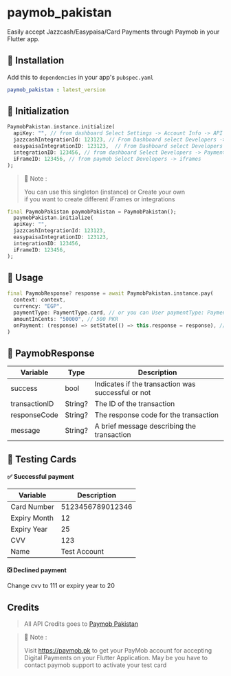# paymob_pakistan

Easily accept Jazzcash/Easypaisa/Card Payments through Paymob in your Flutter app.

<!-- ![Example](https://github.com/AhmedAbogameel/paymob_payment/blob/master/example.gif) -->

## :rocket: Installation

Add this to `dependencies` in your app's `pubspec.yaml`

```yaml
paymob_pakistan : latest_version
```

## :hammer: Initialization

```dart
PaymobPakistan.instance.initialize(
  apiKey: "", // from dashboard Select Settings -> Account Info -> API Key 
  jazzcashIntegrationId: 123123, // From Dashboard select Developers -> Payment Integrations -> JazzCash Integration ID
  easypaisaIntegrationID: 123123,  // From Dashboard select Developers -> Payment Integrations -> EasyPaisa Integration ID
  integrationID: 123456, // from dashboard Select Developers -> Payment Integrations -> Online Card ID 
  iFrameID: 123456, // from paymob Select Developers -> iframes 
);
```

> :pushpin: Note :
>
> You can use this singleton (instance) 
> or 
> Create your own  
> if you want to create different iFrames or integrations
```dart
final PaymobPakistan paymobPakistan = PaymobPakistan();
  paymobPakistan.initialize(
  apiKey: "", 
  jazzcashIntegrationId: 123123, 
  easypaisaIntegrationID: 123123,  
  integrationID: 123456, 
  iFrameID: 123456, 
);
```

## :bookmark: Usage

```dart
final PaymobResponse? response = await PaymobPakistan.instance.pay(
  context: context,
  currency: "EGP",
  paymentType: PaymentType.card, // or you can User paymentType: PaymentType.jazzcash OR PaymentType.easypaisa
  amountInCents: "50000", // 500 PKR
  onPayment: (response) => setState(() => this.response = response), // Optional
)
```

## :incoming_envelope: PaymobResponse

| Variable      | Type    | Description          |
| ------------- |---------| -------------------- |
| success       | bool    | Indicates if the transaction was successful or not |
| transactionID | String? | The ID of the transaction |
| responseCode  | String? | The response code for the transaction |
| message       | String? | A brief message describing the transaction |


## :test_tube: Testing Cards

#### :white_check_mark: Successful payment

| Variable     | Description      |
|--------------|------------------|
| Card Number  | 5123456789012346 |
| Expiry Month | 12               |
| Expiry Year  | 25               |
| CVV          | 123              |
| Name         | Test Account     |


#### :negative_squared_cross_mark: Declined payment

Change cvv to 111 or expiry year to 20

##  Credits

> All API Credits goes to [Paymob Pakistan](https://paymob.pk)

> :pushpin: Note :
> 
> Visit https://paymob.pk to get your PayMob account for accepting Digital Payments on your Flutter Application.
> May be you have to contact paymob support to activate your test card 


